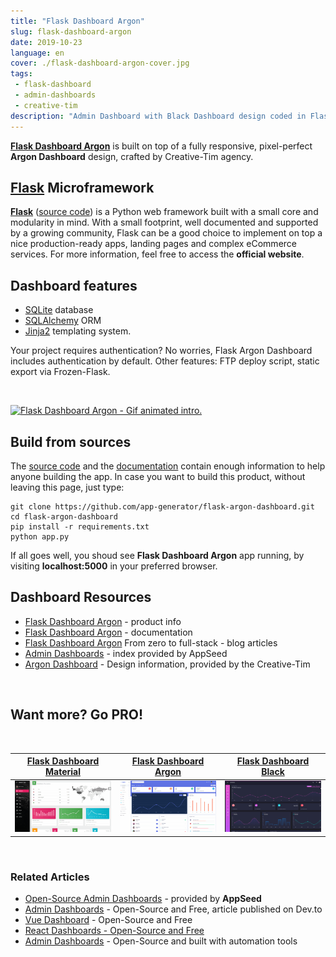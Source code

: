 ```yaml
---
title: "Flask Dashboard Argon"
slug: flask-dashboard-argon
date: 2019-10-23
language: en
cover: ./flask-dashboard-argon-cover.jpg
tags:
 - flask-dashboard
 - admin-dashboards
 - creative-tim
description: "Admin Dashboard with Black Dashboard design coded in Flask. Flask Dashboard Black use the latest state-of-the-art design provided by Creative-Tim."
---
```


**[Flask Dashboard Argon](https://appseed.us/admin-dashboards/flask-dashboard-argon)** is built on top of a fully responsive, pixel-perfect **Argon Dashboard** design, crafted by Creative-Tim agency. 

## [Flask](https://palletsprojects.com/p/flask/) Microframework

**[Flask](https://palletsprojects.com/p/flask/)** ([source code](https://github.com/pallets/flask)) is a Python web framework built with a small core and modularity in mind. With a small footprint, well documented and supported by a growing community, Flask can be a good choice to implement on top a nice production-ready apps, landing pages and complex eCommerce services. For more information, feel free to access the **official website**.

## Dashboard features

- [SQLite](https://www.sqlite.org/index.html) database 
- [SQLAlchemy](https://flask-sqlalchemy.palletsprojects.com/en/2.x/) ORM
- [Jinja2](http://jinja.pocoo.org/docs/2.10/) templating system. 

Your project requires authentication? No worries, Flask Argon Dashboard includes authentication by default. 
Other features: FTP deploy script, static export via Frozen-Flask.

<br />

[![Flask Dashboard Argon - Gif animated intro.](https://raw.githubusercontent.com/app-generator/flask-argon-dashboard/master/screenshots/flask-argon-dashboard-intro.gif)](https://www.youtube.com/watch?v=G1AqZo1CO2M "Flask Dashboard Argon")

## Build from sources

The [source code](https://github.com/app-generator/flask-argon-dashboard/) and the [documentation](https://docs.appseed.us/admin-dashboards/flask-dashboard-argon/) contain enough information to help anyone building the app. 
In case you want to build this product, without leaving this page, just type: 

```
git clone https://github.com/app-generator/flask-argon-dashboard.git 
cd flask-argon-dashboard 
pip install -r requirements.txt 
python app.py 
```

If all goes well, you shoud see **Flask Dashboard Argon** app running, by visiting **localhost:5000** in your preferred browser. 

## Dashboard Resources

 - [Flask Dashboard Argon](https://appseed.us/admin-dashboards/flask-dashboard-argon) - product info
 - [Flask Dashboard Argon](https://docs.appseed.us/admin-dashboards/flask-dashboard-argon/) - documentation
 - [Flask Dashboard Argon](https://blog.appseed.us/flask-dashboard-argon-zero-to-full-stack/) From zero to full-stack - blog articles
 - [Admin Dashboards](https://appseed.us/admin-dashboards) - index provided by AppSeed
 - [Argon Dashboard](https://www.creative-tim.com/product/argon-dashboard) - Design information, provided by the Creative-Tim  

<br />

## Want more? Go PRO!

<br />

| [Flask Dashboard Material](https://appseed.us/admin-dashboards/flask-dashboard-material-pro) | [Flask Dashboard Argon](https://appseed.us/admin-dashboards/flask-dashboard-argon-pro) | [Flask Dashboard Black](https://appseed.us/admin-dashboards/flask-dashboard-black-pro) |
| --- | --- | --- |
| [![Flask Dashboard Material PRO](https://raw.githubusercontent.com/app-generator/static/master/products/flask-dashboard-material-pro-intro.gif)](https://appseed.us/admin-dashboards/flask-dashboard-material-pro)  | [![Flask Dashboard Argon PRO](https://raw.githubusercontent.com/app-generator/static/master/products/flask-dashboard-argon-pro-intro.gif)](https://appseed.us/admin-dashboards/flask-dashboard-argon-pro) | [![Flask Dashboard Black PRO](https://raw.githubusercontent.com/app-generator/static/master/products/flask-dashboard-black-pro-intro.gif)](https://appseed.us/admin-dashboards/flask-dashboard-black-pro)

<br />

### Related Articles

- [Open-Source Admin Dashboards](https://appseed.us/admin-dashboards/open-source) - provided by **AppSeed**
- [Admin Dashboards](https://dev.to/sm0ke/admin-dashboards-open-source-and-free-4aep) - Open-Source and Free, article published on Dev.to
- [Vue Dashboard](https://dev.to/sm0ke/vue-dashboard-open-source-apps-1gd1) - Open-Source and Free
- [React Dashboards - Open-Source and Free](https://dev.to/sm0ke/react-dashboards-open-source-apps-1c7j)
- [Admin Dashboards](https://blog.appseed.us/admin-dashboards-open-source-built-with-automation-tools/) - Open-Source and built with automation tools

